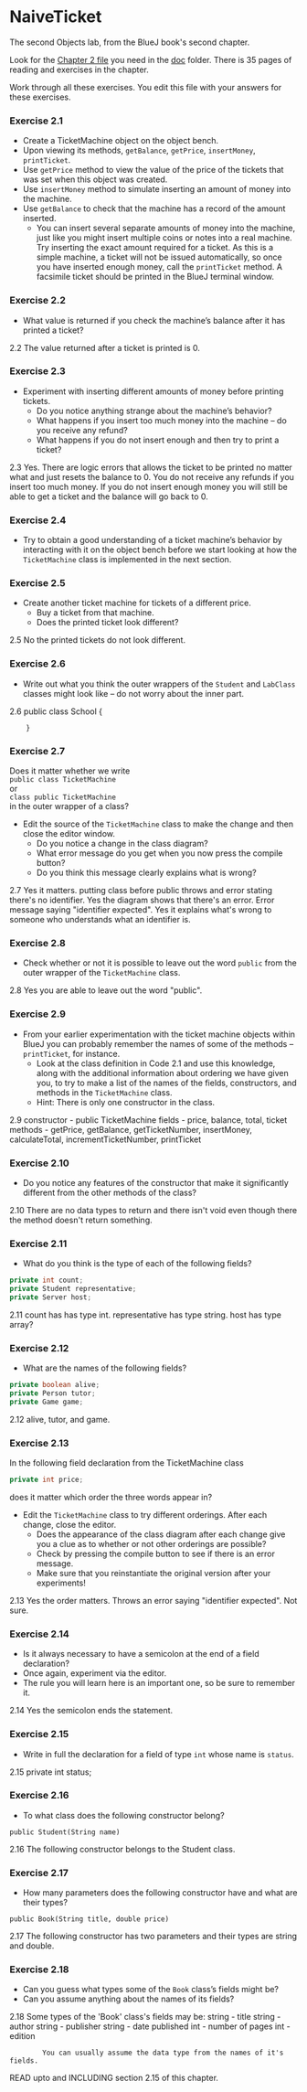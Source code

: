 # NaiveTicket

The second Objects lab, from the BlueJ book's second chapter.

Look for the [Chapter 2 file](./doc/BlueJ-objects-first-ch2.pdf) you need in the [doc](./doc) folder.
There is 35 pages of reading and exercises in the chapter.

Work through all these exercises. You edit this file with your answers for these exercises.

### Exercise 2.1
* Create a TicketMachine object on the object bench.
* Upon viewing its methods, `getBalance`, `getPrice`, `insertMoney`, `printTicket`.
* Use `getPrice` method to view the value of the price of the tickets that was set when this object was created.
* Use `insertMoney` method to simulate inserting an amount of money into the machine.
* Use `getBalance` to check that the machine has a record of the amount inserted.
	* You can insert several separate amounts of money into the machine, just like you might insert multiple coins or notes into a real machine. Try inserting the exact amount required for a ticket. As this is a simple machine, a ticket will not be issued automatically, so once you have inserted enough money, call the `printTicket` method. A facsimile ticket should be printed in the BlueJ terminal window.

### Exercise 2.2
* What value is returned if you check the machine’s balance after it has printed a ticket?

2.2 The value returned after a ticket is printed is 0.

### Exercise 2.3
* Experiment with inserting different amounts of money before printing tickets.
	* Do you notice anything strange about the machine’s behavior?
	* What happens if you insert too much money into the machine – do you receive any refund?
	* What happens if you do not insert enough and then try to print a ticket?

2.3 Yes. There are logic errors that allows the ticket to be
	  printed no matter what and just resets the balance to 0.
	  You do not receive any refunds if you insert too much money.
	  If you do not insert enough money you will still be able to
	  get a ticket and the balance will go back to 0.

### Exercise 2.4
* Try to obtain a good understanding of a ticket machine’s behavior by interacting with it on the object bench before we start looking at how the `TicketMachine` class is implemented in the next section.

### Exercise 2.5
* Create another ticket machine for tickets of a different price.
	* Buy a ticket from that machine.
	* Does the printed ticket look different?

2.5 No the printed tickets do not look different.

### Exercise 2.6
* Write out what you think the outer wrappers of the `Student` and `LabClass` classes might look like – do not worry about the inner part.

2.6 public class School {

		}

### Exercise 2.7
Does it matter whether we write<br>
`public class TicketMachine`<br>
or<br>
`class public TicketMachine`<br>
in the outer wrapper of a class?

* Edit the source of the `TicketMachine` class to make the change and then close the editor window.
	* Do you notice a change in the class diagram?
	* What error message do you get when you now press the compile button?
	* Do you think this message clearly explains what is wrong?

2.7 Yes it matters. putting class before public throws and error
	  stating there's no identifier.
	  Yes the diagram shows that there's an error.
	  Error message saying "identifier expected".
	  Yes it explains what's wrong to someone who understands
	  what an identifier is.

### Exercise 2.8
* Check whether or not it is possible to leave out the word `public` from the outer wrapper of the `TicketMachine` class.

2.8 Yes you are able to leave out the word "public".

### Exercise 2.9
* From your earlier experimentation with the ticket machine objects within BlueJ you can probably remember the names of some of the methods – `printTicket`, for instance.
	* Look at the class definition in Code 2.1 and use this knowledge, along with the additional information about ordering we have given you, to try to make a list of the names of the fields, constructors, and methods in the `TicketMachine` class.
	* Hint: There is only one constructor in the class.

2.9 constructor - public TicketMachine
		fields - price, balance, total, ticket
		methods - getPrice, getBalance, getTicketNumber,
							insertMoney, calculateTotal, incrementTicketNumber,
							printTicket

### Exercise 2.10
* Do you notice any features of the constructor that make it significantly different from the other methods of the class?

2.10 There are no data types to return and there isn't void
		 even though there the method doesn't return something.

### Exercise 2.11
* What do you think is the type of each of the following fields?

```java
private int count;
private Student representative;
private Server host;
```

2.11	count has has type int.
			representative has type string.
			host has type array?

### Exercise 2.12
* What are the names of the following fields?

```java
private boolean alive;
private Person tutor;
private Game game;
```

2.12	alive, tutor, and game.

### Exercise 2.13

In the following field declaration from the TicketMachine class<br>

```java
private int price;
```
does it matter which order the three words appear in?
* Edit the `TicketMachine` class to try different orderings. After each change, close the editor.
	* Does the appearance of the class diagram after each change give you a clue as to whether or not other orderings are
possible?
	* Check by pressing the compile button to see if there is an error message.
	* Make sure that you reinstantiate the original version after your experiments!

2.13	Yes the order matters. Throws an error saying
			"identifier expected".
			Not sure.

### Exercise 2.14
* Is it always necessary to have a semicolon at the end of a field declaration?
* Once again, experiment via the editor.
* The rule you will learn here is an important one, so be sure to remember it.

2.14	Yes the semicolon ends the statement.

### Exercise 2.15
* Write in full the declaration for a field of type `int` whose name is `status`.

2.15	private int status;

### Exercise 2.16
* To what class does the following constructor belong?
```
public Student(String name)
```

2.16	The following constructor belongs to the Student class.

### Exercise 2.17
* How many parameters does the following constructor have and what are their types?
```
public Book(String title, double price)
```

2.17	The following constructor has two parameters and their types are string and double.

### Exercise 2.18
* Can you guess what types some of the `Book` class’s fields might be?
* Can you assume anything about the names of its fields?

2.18	Some types of the 'Book' class's fields may be:
			string - title
			string - author
			string - publisher
			string - date published
			int - number of pages
			int - edition

			You can usually assume the data type from the names of it's fields.

READ upto and INCLUDING section 2.15 of this chapter.
